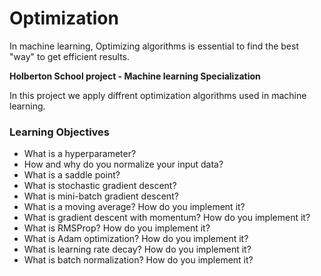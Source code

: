 # Optimization

In machine learning, Optimizing algorithms is essential to find the best "way" to get efficient results.

**Holberton School project - Machine learning Specialization**

In this project we apply diffrent optimization algorithms used in machine learning.

### **Learning Objectives**


* What is a hyperparameter?
* How and why do you normalize your input data?
* What is a saddle point?
* What is stochastic gradient descent?
* What is mini-batch gradient descent?
* What is a moving average? How do you implement it?
* What is gradient descent with momentum? How do you implement it?
* What is RMSProp? How do you implement it?
* What is Adam optimization? How do you implement it?
* What is learning rate decay? How do you implement it?
* What is batch normalization? How do you implement it?
